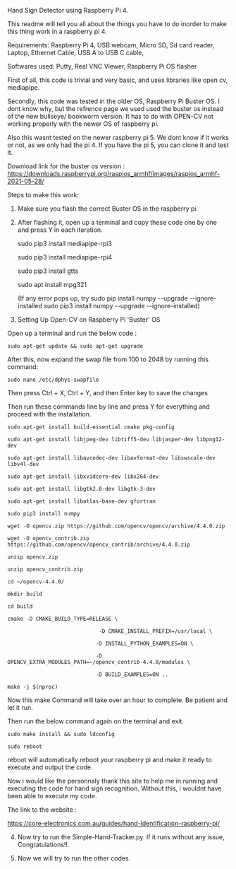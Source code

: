 Hand Sign Detector using Raspberry Pi 4.

This readme will tell you all about the things you have to do inorder to make this thing work in a raspberry pi 4.

Requirements: 
Raspberry Pi 4,
USB webcam,
Micro SD,
Sd card reader,
Laptop,
Ethernet Cable,
USB A to USB C cable,

Softwares used:
Putty,
Real VNC Viewer,
Raspberry Pi OS flasher


First of all, this code is trivial and very basic, and uses libraries like open cv, mediapipe. 

Secondly, this code was tested in the older OS, Raspberry Pi Buster OS. I dont know why, but the refrence page we used used the buster os instead of the new bullseye/ bookworm version. It has to do with OPEN-CV not working properly with the newer OS of raspberry pi. 

Also this wasnt tested on the newer raspberry pi 5. We dont know if it works or not, as we only had the pi 4. If you have the pi 5, you can clone it and test it.

Download link for the buster os version :
https://downloads.raspberrypi.org/raspios_armhf/images/raspios_armhf-2021-05-28/

Steps to make this work:
1) Make sure you flash the correct Buster OS in the raspberry pi.
2) After flashing it, open up a terminal and copy these code one by one and press Y in each iteration. 

    sudo pip3 install mediapipe-rpi3

    sudo pip3 install mediapipe-rpi4

    sudo pip3 install gtts

    sudo apt install mpg321

    (If any error pops up, try 
    sudo pip install numpy --upgrade --ignore-installed
    sudo pip3 install numpy --upgrade --ignore-installed)


3) Setting Up Open-CV on Raspberry Pi 'Buster' OS

Open up a terminal and run the below code :

    sudo apt-get update && sudo apt-get upgrade

After this, now expand the swap file from 100 to 2048 by running this command:

    sudo nano /etc/dphys-swapfile

Then press Ctrl + X, Ctrl + Y, and then Enter key to save the changes

Then run these commands line by line and press Y for everything and proceed with the installation. 

    sudo apt-get install build-essential cmake pkg-config

    sudo apt-get install libjpeg-dev libtiff5-dev libjasper-dev libpng12-dev

    sudo apt-get install libavcodec-dev libavformat-dev libswscale-dev libv4l-dev

    sudo apt-get install libxvidcore-dev libx264-dev

    sudo apt-get install libgtk2.0-dev libgtk-3-dev

    sudo apt-get install libatlas-base-dev gfortran

    sudo pip3 install numpy

    wget -O opencv.zip https://github.com/opencv/opencv/archive/4.4.0.zip

    wget -O opencv_contrib.zip https://github.com/opencv/opencv_contrib/archive/4.4.0.zip

    unzip opencv.zip

    unzip opencv_contrib.zip

    cd ~/opencv-4.4.0/

    mkdir build

    cd build

    cmake -D CMAKE_BUILD_TYPE=RELEASE \

                                 -D CMAKE_INSTALL_PREFIX=/usr/local \
    
                                -D INSTALL_PYTHON_EXAMPLES=ON \

                                -D OPENCV_EXTRA_MODULES_PATH=~/opencv_contrib-4.4.0/modules \

                                -D BUILD_EXAMPLES=ON ..

    make -j $(nproc)


Now this make Command will take over an hour to complete. Be patient and let it run. 

Then run the below command again on the terminal and exit.

    sudo make install && sudo ldconfig

    sudo reboot

reboot will automatically reboot your raspberry pi and make it ready to execute and output the code.


Now i would like the personnaly thank this site to help me in running and executing the code for hand sign recognition. Without this, i wouldnt have been able to execute my code. 

The link to the website :

https://core-electronics.com.au/guides/hand-identification-raspberry-pi/


4) Now try to run the Simple-Hand-Tracker.py. If it runs without any issue, Congratulations!!. 

5) Now we will try to run the other codes.